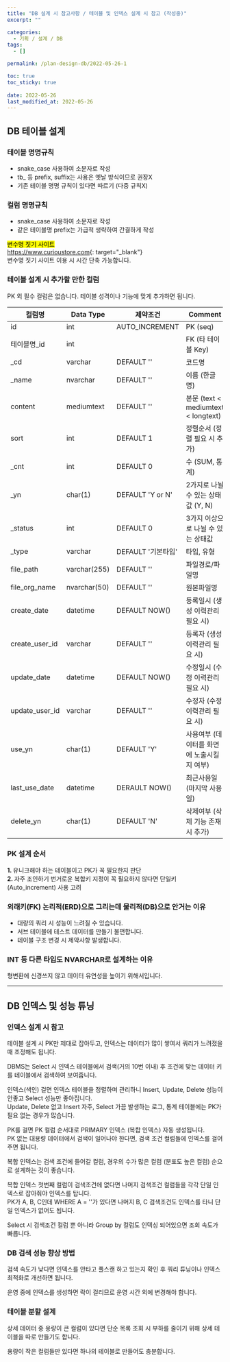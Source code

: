 ```yaml
---
title: "DB 설계 시 참고사항 / 테이블 및 인덱스 설계 시 참고 (작성중)"
excerpt: ""

categories:
  - 기획 / 설계 / DB
tags:
  - []

permalink: /plan-design-db/2022-05-26-1

toc: true
toc_sticky: true
 
date: 2022-05-26
last_modified_at: 2022-05-26
---
```


## DB 테이블 설계

### 테이블 명명규칙
- snake_case 사용하여 소문자로 작성
- tb_ 등 prefix, suffix는 사용은 옛날 방식이므로 권장X
- 기존 테이블 명명 규칙이 있다면 따르기 (다중 규칙X)

### 컬럼 명명규칙
- snake_case 사용하여 소문자로 작성
- 같은 테이블명 prefix는 가급적 생략하여 간결하게 작성

<mark>변수명 짓기 사이트</mark>  
<https://www.curioustore.com>{: target="_blank"}  
변수명 짓기 사이트 이용 시 시간 단축 가능합니다.

### 테이블 설계 시 추가할 만한 컬럼
PK 외 필수 컬럼은 없습니다. 테이블 성격이나 기능에 맞게 추가하면 됩니다.
<table class="table_4_left">
  <thead>
    <tr>
      <th>컬럼명</th>
      <th>Data Type</th>
      <th>제약조건</th>
      <th>Comment</th>
    </tr>
  </thead>
  <tbody>
    <tr>
      <td>id</td>
      <td>int</td>
      <td>AUTO_INCREMENT</td>
      <td>PK (seq)</td>
    </tr>
    <tr>
      <td>테이블명_id</td>
      <td>int</td>
      <td> </td>
      <td>FK (타 테이블 Key)</td>
    </tr>
    <tr>
      <td>_cd</td>
      <td>varchar</td>
      <td>DEFAULT ''</td>
      <td>코드명</td>
    </tr>
    <tr>
      <td>_name</td>
      <td>nvarchar</td>
      <td>DEFAULT ''</td>
      <td>이름 (한글명)</td>
    </tr>
    <tr>
      <td>content</td>
      <td>mediumtext</td>
      <td>DEFAULT ''</td>
      <td>본문 (text &lt; mediumtext &lt; longtext)</td>
    </tr>
    <tr>
      <td>sort</td>
      <td>int</td>
      <td>DEFAULT 1</td>
      <td>정렬순서 (정렬 필요 시 추가)</td>
    </tr>
    <tr>
      <td>_cnt</td>
      <td>int</td>
      <td>DEFAULT 0</td>
      <td>수 (SUM, 통계)</td>
    </tr>
    <tr>
      <td>_yn</td>
      <td>char(1)</td>
      <td>DEFAULT 'Y or N'</td>
      <td>2가지로 나뉠 수 있는 상태값 (Y, N)</td>
    </tr>
    <tr>
      <td>_status</td>
      <td>int</td>
      <td>DEFAULT 0</td>
      <td>3가지 이상으로 나뉠 수 있는 상태값</td>
    </tr>
    <tr>
      <td>_type</td>
      <td>varchar</td>
      <td>DEFAULT '기본타입'</td>
      <td>타입, 유형</td>
    </tr>
    <tr>
      <td>file_path</td>
      <td>varchar(255)</td>
      <td>DEFAULT ''</td>
      <td>파일경로/파일명</td>
    </tr>
    <tr>
      <td>file_org_name</td>
      <td>nvarchar(50)</td>
      <td>DEFAULT ''</td>
      <td>원본파일명</td>
    </tr>
    <tr>
      <td>create_date</td>
      <td>datetime</td>
      <td>DEFAULT NOW()</td>
      <td>등록일시 (생성 이력관리 필요 시)</td>
    </tr>
    <tr>
      <td>create_user_id</td>
      <td>varchar</td>
      <td>DEFAULT ''</td>
      <td>등록자 (생성 이력관리 필요 시)</td>
    </tr>
    <tr>
      <td>update_date</td>
      <td>datetime</td>
      <td>DEFAULT NOW()</td>
      <td>수정일시 (수정 이력관리 필요 시)</td>
    </tr>
    <tr>
      <td>update_user_id</td>
      <td>varchar</td>
      <td>DEFAULT ''</td>
      <td>수정자 (수정 이력관리 필요 시)</td>
    </tr>
    <tr>
      <td>use_yn</td>
      <td>char(1)</td>
      <td>DEFAULT 'Y'</td>
      <td>사용여부 (데이터를 화면에 노출시킬 지 여부)</td>
    </tr>
    <tr>
      <td>last_use_date</td>
      <td>datetime</td>
      <td>DERAULT NOW()</td>
      <td>최근사용일 (마지막 사용일)</td>
    </tr>
    <tr>
      <td>delete_yn</td>
      <td>char(1)</td>
      <td>DEFAULT 'N'</td>
      <td>삭제여부 (삭제 기능 존재 시 추가)</td>
    </tr>
  </tbody>
</table>

### PK 설계 순서
<strong>1. </strong>유니크해야 하는 테이블이고 PK가 꼭 필요한지 판단  
<strong>2. </strong>자주 조인하기 번거로운 복합키 지정이 꼭 필요하지 않다면 단일키(Auto_increment) 사용 고려

### 외래키(FK) 논리적(ERD)으로 그리는데 물리적(DB)으로 안거는 이유
- 대량의 쿼리 시 성능이 느려질 수 있습니다.
- 서브 테이블에 테스트 데이터를 만들기 불편합니다.
- 테이블 구조 변경 시 제약사항 발생합니다.

### INT 등 다른 타입도 NVARCHAR로 설계하는 이유
형변환에 신경쓰지 않고 데이터 유연성을 높이기 위해서입니다.

---

## DB 인덱스 및 성능 튜닝

### 인덱스 설계 시 참고
테이블 설계 시 PK만 제대로 잡아두고, 인덱스는 데이터가 많이 쌓여서 쿼리가 느려졌을 때 조정해도 됩니다.

DBMS는 Select 시 인덱스 테이블에서 검색(거의 10번 이내) 후 조건에 맞는 데이터 키를 테이블에서 검색하여 보여줍니다.

인덱스(색인) 걸면 인덱스 테이블을 정렬하며 관리하니 Insert, Update, Delete 성능이 안좋고 Select 성능만 좋아집니다.  
Update, Delete 없고 Insert 자주, Select 가끔 발생하는 로그, 통계 테이블에는 PK가 필요 없는 경우가 많습니다.

PK를 걸면 PK 컬럼 순서대로 PRIMARY 인덱스 (복합 인덱스) 자동 생성됩니다.  
PK 없는 대용량 데이터에서 검색이 일어나야 한다면, 검색 조건 컬럼들에 인덱스를 걸어주면 됩니다.

복합 인덱스는 검색 조건에 들어갈 컬럼, 경우의 수가 많은 컬럼 (분포도 높은 컬럼) 순으로 설계하는 것이 좋습니다.

복합 인덱스 첫번째 컬럼이 검색조건에 없다면 나머지 검색조건 컬럼들을 각각 단일 인덱스로 잡아줘야 인덱스를 탑니다.  
PK가 A, B, C인데 WHERE A = ''가 있다면 나머지 B, C 검색조건도 인덱스를 타니 단일 인덱스가 없어도 됩니다.

Select 시 검색조건 컬럼 뿐 아니라 Group by 컬럼도 인덱싱 되어있으면 조회 속도가 빠릅니다.

### DB 검색 성능 향상 방법
검색 속도가 낮다면 인덱스를 안타고 풀스캔 하고 있는지 확인 후 쿼리 튜닝이나 인덱스 최적화로 개선하면 됩니다.

운영 중에 인덱스를 생성하면 락이 걸리므로 운영 시간 외에 변경해야 합니다.

### 테이블 분할 설계
상세 데이터 중 용량이 큰 컬럼이 있다면 단순 목록 조회 시 부하를 줄이기 위해 상세 테이블을 따로 만들기도 합니다.

용량이 작은 컬럼들만 있다면 하나의 테이블로 만들어도 충분합니다.
